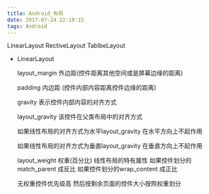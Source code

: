 ```yaml
---
title: Android_布局
date: 2017-07-24 22:19:15
tags: Android
---
```


LinearLayout RectiveLayout TablbeLayout

<!--more-->

* LinearLayout

  layout_margin 外边距(控件距离其他空间或是屏幕边缘的距离)

  padding 内边距 (控件内部内容距离控件边缘的距离)

  gravity 表示控件内部内容的对齐方式

  layout_gravity 该控件在父类布局中的对齐方式

  如果线性布局的对齐方式为水平layout_gravity 在水平方向上不起作用

  如果线性布局的对齐方式为垂直layout_gravity 在垂直方向上不起作用

  layout_weight  权重(百分比) 线性布局的特有属性
  如果控件划分的match_parent 成反比
  如果控件划分的wrap_content 成正比

  无权重控件优先级高 然后按剩余页面的控件大小按照权重划分
